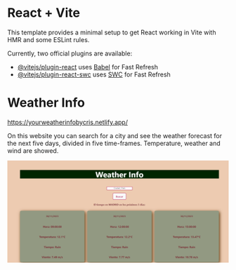 # React + Vite

This template provides a minimal setup to get React working in Vite with HMR and some ESLint rules.

Currently, two official plugins are available:

- [@vitejs/plugin-react](https://github.com/vitejs/vite-plugin-react/blob/main/packages/plugin-react/README.md) uses [Babel](https://babeljs.io/) for Fast Refresh
- [@vitejs/plugin-react-swc](https://github.com/vitejs/vite-plugin-react-swc) uses [SWC](https://swc.rs/) for Fast Refresh

# Weather Info

https://yourweatherinfobycris.netlify.app/

On this website you can search for a city and see the weather forecast for the next five days, divided in five time-frames. Temperature, weather and wind are showed.


![First look](./public/assets/weatherInfo.png)
